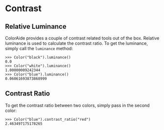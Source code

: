 # Contrast

## Relative Luminance

ColorAide provides a couple of contrast related tools out of the box. Relative luminance is used to calculate the
contrast ratio. To get the luminance, simply call the `luminance` method:

```pycon3
>>> Color("black").luminance()
0.0
>>> Color("white").luminance()
1.00000009242344
>>> Color("blue").luminance()
0.06061693873868999
```

## Contrast Ratio

To get the contrast ratio between two colors, simply pass in the second color:

```pycon3
>>> Color("blue").contrast_ratio("red")
2.463497175178265
```
